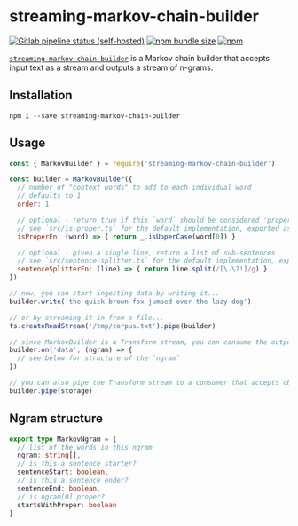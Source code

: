 # streaming-markov-chain-builder

[![Gitlab pipeline status (self-hosted)][ci-badge]][ci]
[![npm bundle size][size-badge]][npm]
[![npm][npm-badge]][npm]

[`streaming-markov-chain-builder`][npm] is a Markov chain builder that accepts input text as a stream and outputs a stream of n-grams.

## Installation

```shell
npm i --save streaming-markov-chain-builder
```

## Usage

```js
const { MarkovBuilder } = require('streaming-markov-chain-builder')

const builder = MarkovBuilder({
  // number of "context words" to add to each individual word
  // defaults to 1
  order: 1

  // optional - return true if this `word` should be considered 'proper'
  // see `src/is-proper.ts` for the default implementation, exported as { isProperFn }
  isProperFn: (word) => { return _.isUpperCase(word[0]) }

  // optional - given a single line, return a list of sub-sentences
  // see `src/sentence-splitter.ts` for the default implementation, exported as { sentenceSplitterFn }
  sentenceSplitterFn: (line) => { return line.split(/[\.\?!]/g) }
})

// now, you can start ingesting data by writing it...
builder.write('the quick brown fox jumped over the lazy dog')

// or by streaming it in from a file...
fs.createReadStream('/tmp/corpus.txt').pipe(builder)

// since MarkovBuilder is a Transform stream, you can consume the output by reading from it...
builder.on('data', (ngram) => {
  // see below for structure of the `ngram`
})

// you can also pipe the Transform stream to a consumer that accepts object-mode streams
builder.pipe(storage)
```

## Ngram structure

```typescript
export type MarkovNgram = {
  // list of the words in this ngram
  ngram: string[],
  // is this a sentence starter?
  sentenceStart: boolean,
  // is this a sentence ender?
  sentenceEnd: boolean,
  // is ngram[0] proper?
  startsWithProper: boolean
}
```

[ci-badge]: https://img.shields.io/gitlab/pipeline/flotwig/node-streaming-markov-chain-builder?gitlab_url=https%3A%2F%2Fci.chary.us
[ci]: https://ci.chary.us/flotwig/node-streaming-markov-chain-builder/pipelines
[size-badge]: https://img.shields.io/bundlephobia/min/streaming-markov-chain-builder
[npm-badge]: https://img.shields.io/npm/v/streaming-markov-chain-builder
[npm]: https://www.npmjs.com/package/streaming-markov-chain-builder
